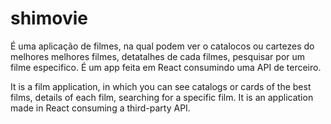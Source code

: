# shimovie

É uma aplicação de filmes, na qual podem ver o catalocos ou cartezes do melhores melhores filmes, detatalhes de cada filmes, pesquisar por um filme especifico.
É um app feita em React consumindo uma API de terceiro.

It is a film application, in which you can see catalogs or cards of the best films, details of each film, searching for a specific film.
It is an application made in React consuming a third-party API.
